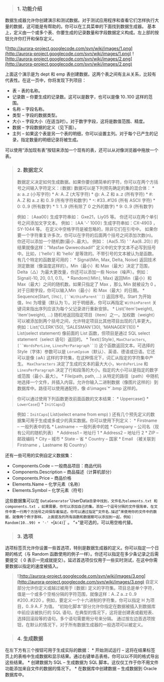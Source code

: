 > ### **1. 功能介绍** ###

数据生成器允许你创建演示和测试数据。对于测试应用程序和查看它们怎样执行大量的数据，这可能是有帮助的。你可以在工具菜单的下面找到数据生成器。
基本上，定义由一个或多个表、你要生成的记录数量和字段数据定义构成。左上部的按钮允许你打开和保存定义。

![http://aurora-project.googlecode.com/svn/wiki/images/1.png](http://aurora-project.googlecode.com/svn/wiki/images/1.png)
![http://aurora-project.googlecode.com/svn/wiki/images/2.png](http://aurora-project.googlecode.com/svn/wiki/images/2.png)

上面这个演示是为 dept 和 emp 表创建数据，这两个表之间有主从关系，比较有代表性。在这一页中，你将发现下列项目：
  * 表       – 表的名称。
  * 记录数   – 你要生成的记录数。这可以是数字，也可以是像 10..100 这样的范围。
  * 名称     – 字段名称。
  * 类型     – 字段的数据类型。
  * 大小     – 字段大小（在适当时）。对于数字字段，这将是数值范围、精度。
  * 数据     – 字段数据的定义（见下面）。
  * 主列     – 如果这个表是另一个表的明细，你可以设置主列。对于每个已产生的记录，指定数量的明细记录将被生成。

可以使用“添加现有表”按钮来添加一个现有的表，还可以从对像浏览器中拖放一个表。

> ### **2. 数据定义** ###
> 数据定义决定如何生成数据。如果你要创建简单的字符，你可以在两个方括号之间输入字符定义：`[`数据`]`
> 数据可以是下列预先确定的集的混合体：
    * a: a..z (小写字符)
    * A: A..Z (大写字符)
    * @: A..Z 和 a..z (所有字符)
    * #: A..Z 和 a..z 和 0..9 (所有字符和数字)
    * `*`: #33..#126 (所有 ASCII 字符)
    * 0: 0..9 (所有数字)
    * 1: 1..9 (所有除了 0 之外的数字)
    * 9: 0..9 (所有数字)

> 例如：
> `[`Aaa00`]` 生成字符串如： Gxe21，Liy05 等。
> 你还可以在两个单引号之间添加文字文本。
> 例如：
> `[`AA '-' 1000`]` 生成字符串如：CX-4903 ，SY-1044 等。
> 在定义中空格字符是被忽略的，除非它们在引号中。
> 如果你要一个字符重复许多次，你可以在字符的后面两个括号之间添加次数(n)。你还可以添加一个随机数(最小..最大)。
> 例如：
> `[`Aa(5..15) ' ' Aa(8..20)`]` 的结果就像这样："Masfae Qwwecdsadif"
> 定义中的文字文本不必写到括号中。比如，`[`'hello'`]` 和 'hello' 是等效的。不带引号的文本被认为是函数。
> 有几个特定的函数是可用的：
    * Signal(Min, Max, Delta, Noise) 返回技术测定数据（像温度这样的）。Min（最小）和 Max（最大）决定了范围， Delta（△）为最大更改量，你还可以添加一些 Noise（噪声）。例如：Signal(-10, 20, 0.1, 0.1)。
    * Random(`[`Min`]`, Max) 返回Min（最小）和 Max（最大）之间的随机数。如果只指定了 Max ，那么 Min 就被设为 0 。对于日期字段，你可以输入Min（最小）和 Max（最大）的日期。
    * Sequence(Start, `[`Inc`]`, `[``WithinParent``]`) 返回序号。Start 为开始值，Inc 为增量（默认为 1）。对于明细表，你可以再指定 `WithinParent` 关键词来指出序列应该为每个父记录进行重新安排。
    * List('item'(weight), 'item'(weight), ...) 随机地返回指定项目（item）之一。加权数（weight）可以被添加到两个括号之间，允许特定项目比其他项目出现的几率更大。 例如：List('CLERK'(50), 'SALESMAN'(30), 'MANAGER'(10))
    * List(select statement) 像前面的 List 函数，但项目是通过 SQL select statement（select 语句）返回的。
    * Text(`[`Style`]`, `MaxCharacters`, `[``WordsPerLine`, `LinesPerParagraph``]`) 这个函数返回文本。可选择的 Style（字体）参数可以是 `LorumIpsum`（默认）、英语、德语或日语。它还可以是像 `[`aA`]` 这样的字符集，在这种情况下，词汇从指定的字符集中产生。 `MaxCharacters` 决定了生成的文本的最大大小，`WordsPerLine` 和 `LinesPerParagraph` 决定了行和段落的大小。指定的大小可以是指定的数字或范围（最小..最大）。
    * File(path, path, ...) 从特定的路径（path）中随机地选择一个文件，并插入内容。允许你输入二进制数据（像图片这样的）到数据库中。路径可以使用通配符，像 d:\images\`*`.bmp 这样的。

> 你可以通过使用下列函数更改前面函数的文本结果：
    * Uppercase()
    * `LowerCase`()
    * `InitCaps`()

> 例如：`InitCaps`( List(select ename from emp) )
> 还有几个预先定义的数据集可用于生成或多或少的真实数据。你可以使用下列定义：
    * Firstname – 一般列表中的名
    * Lastname – 一般列表中的姓
    * Company – 公司名（现有公司的随机列表）
    * Address1 – 地址行 1
    * Address2 – 地址行 2
    * ZIP     – 邮政编码
    * City – 城市
    * State – 省
    * Country – 国家
    * Email （被关联到 Firstname ，Lastname 和 Country）

还有一些可用的实例自定义数据集：
  * Components.Code – 一般商品项目：商品代码
  * Components.Description – 商品描述（计算机部分）
  * Components.Price – 商品价格
  * Elements.Name – 化学元素（名称）
  * Elements.Symbol – 化学元素（符号）

这些数据集可以在 `DataGenerator`\`UserData` 目录中找到，文件名为elements.txt 和 components.txt 。如果需要，你可以添加自己的集。添加一个逗号分隔的文件很简单，在文件中第一行两个方括号之间保存着描述。你可以通过指定“文件名.描述”来使用你的文件中的数据，就像两个例子那样。
上面提及的所有函数和数据都可以添加到一起，例如：Random(10..99) + '-' + `[`A(4)`]` 。 “+”是可选的，可以用空格代替。

> ### **3. 选项** ###
选项标签页允许你设置一些首选项，特别是数据生成器的定义。你可以指定一个日期的格式（与 Random 函数使用的例子一样）。你还可以指定在多少条记录之后需要提交（ 0 表示一完成就提交）。延迟首选项仅仅用于一些实时测试，在这中你需要数据以指定的速度被插入。
> ![http://aurora-project.googlecode.com/svn/wiki/images/3.png](http://aurora-project.googlecode.com/svn/wiki/images/3.png)
自定义部分允许你定义或越过被用于 `[`数据`]` 定义的字符集。项目总是单个字符，值是一个或多个空格分隔的字符范围，就像这样：A..Z a..z 0..9 #200..#220 。例如，要定义一个十六进制的字符集，你可以指定 H 为项目，0..9 A..F 为值。
“初始化脚本”部分允许你指定在数据被插入到数据库中前应该被执行的 SQL 语句。在典型的情况下，这将是创建表或截短表、选择回滚段等的语句。多个语句需要用分号来分隔。
通过按左边首选项按钮，在默认的情况下，对于所有数据生成器的一般选项可以被定义。

> ### **4. 生成数据** ###
在左下方有三个按钮可用于生成实际的数据：
    * 开始测试运行 – 这将在结果标签页上的表格中生成数据和显示结果。通过右键单击表格，你可以以不同的格式导出这些结果。
    * 创建数据为 SQL – 生成数据为 SQL 脚本。这仅仅工作于你不用文件功能添加来自文件的数据的情况下。
    * 在数据库中创建数据 – 生成数据到 Oracle 数据库中。
